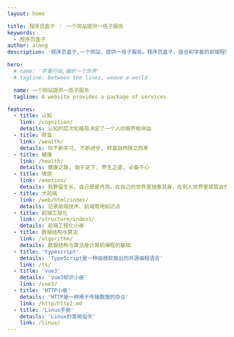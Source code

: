 ```yaml
---
layout: home

title: 程序员盒子 ｜ 一个网站提供一揽子服务
keywords:
  - 程序员盒子
author: along
description: '程序员盒子,一个网站、提供一揽子服务。程序员盒子，适合初学者的前端程序员，有丰富的学习资源。'

hero:
  # name: '字里行间,编织一个世界'
  # tagline: Between the lines, weave a world

  name: 一个网站提供一揽子服务
  tagline: A website provides a package of services

features:
  - title: 认知
    link: /cognition/
    details: 认知的层次和格局决定了一个人的眼界和命运
  - title: 财富
    link: /wealth/
    details: 你不断学习, 不断进步, 财富自然随之而来
  - title: 健康
    link: /health/
    details: 健康之路, 始于足下, 养生之道, 必备于心
  - title: 情感
    link: /emotion/
    details: 我野蛮生长，自己便是月亮。在自己的世界里独善其身，在别人世界里顺其自然
  - title: 大前端
    link: /web/html/index/
    details: 记录前端技术、前端常用知识点
  - title: 前端工程化
    link: /structure/index1/
    details: 前端工程化小册
  - title: 数据结构与算法
    link: /algorithm/
    details: 数据结构与算法是计算机编程的基础
  - title: 'typescript'
    details: 'TypeScript是一种由微软推出的开源编程语言'
    link: /ts/
  - title: 'vue3'
    details: 'vue3知识小册'
    link: /vue3/
  - title: 'HTTP小册'
    details: 'HTTP是一种用于传输数据的协议'
    link: /http/http1.md
  - title: 'Linux手册'
    details: 'Linux的常用指令'
    link: /linux/
---
```

